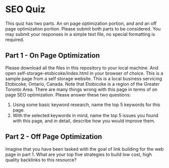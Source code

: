 # SEO Quiz

This quiz has two parts. An on page optimization portion, and and an off page optimization portion. Please submit both parts to be considered. You may submit your responses in a simple text file, no special formatting is required.

## Part 1 - On Page Optimization

Please download all the files in this repository to your local machine. And open self-storage-etobicoke/index.html in your browser of choice. This is a sample page from a self storage website. This is a local business servicing Etobicoke, Ontario, Canada. Note that Etobicoke is a region of the Greater Toronto Area. There are many things wrong with this page in terms of on page SEO optimization. Please answer these two questions:

1) Using some basic keyword research, name the top 5 keywords for this page.
2) With the selected keywords in mind, name the top 5 issues you found with this page, and in detail, describe how you would improve them.

## Part 2 - Off Page Optimization

Imagine that you have been tasked with the goal of link building for the web page in part 1. What are your top five strategies to build low cost, high quality backlinks to this resource?
